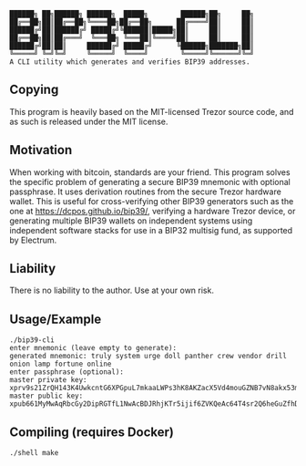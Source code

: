 
    ██████╗ ██╗██████╗ ██████╗  █████╗        ██████╗██╗     ██╗
    ██╔══██╗██║██╔══██╗╚════██╗██╔══██╗      ██╔════╝██║     ██║
    ██████╔╝██║██████╔╝ █████╔╝╚██████║█████╗██║     ██║     ██║
    ██╔══██╗██║██╔═══╝  ╚═══██╗ ╚═══██║╚════╝██║     ██║     ██║
    ██████╔╝██║██║     ██████╔╝ █████╔╝      ╚██████╗███████╗██║
    ╚═════╝ ╚═╝╚═╝     ╚═════╝  ╚════╝        ╚═════╝╚══════╝╚═╝
    A CLI utility which generates and verifies BIP39 addresses.

## Copying

This program is heavily based on the MIT-licensed Trezor source code, and as
such is released under the MIT license.

## Motivation

When working with bitcoin, standards are your friend. This program solves the
specific problem of generating a secure BIP39 mnemonic with optional
passphrase. It uses derivation routines from the secure Trezor hardware wallet.
This is useful for cross-verifying other BIP39 generators such as the one at
https://dcpos.github.io/bip39/, verifying a hardware Trezor device, or
generating multiple BIP39 wallets on independent systems using independent
software stacks for use in a BIP32 multisig fund, as supported by Electrum.

## Liability

There is no liability to the author. Use at your own risk.

## Usage/Example

    ./bip39-cli
    enter mnemonic (leave empty to generate): 
    generated mnemonic: truly system urge doll panther crew vendor drill onion lamp fortune online
    enter passphrase (optional): 
    master private key: xprv9s21ZrQH143K4UwkcntG6XPGpuL7mkaaLWPs3hK8AKZacX5Vd4mouGZNB7vN8akx53mYg8sSkwu8CfaZDwWXY9rymKGETEt6QmRaQz1VCyo
    master public key: xpub661MyMwAqRbcGy2DipRGTfL1NwAcBDJRhjKTr5ijif6ZVKQeAc64T4sr2Q6heGuZfhDCKXc3SRPYSD1TtzDzXDGSo2XMuvrAQR6KBNuL9qn

## Compiling (requires Docker)

    ./shell make
